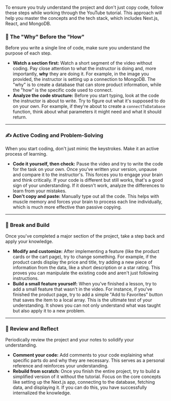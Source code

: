 To ensure you truly understand the project and don't just copy code, follow these steps while working through the YouTube tutorial. This approach will help you master the concepts and the tech stack, which includes Next.js, React, and MongoDB.

### 🧠 **The "Why" Before the "How"**

Before you write a single line of code, make sure you understand the purpose of each step.

* **Watch a section first:** Watch a short segment of the video without coding. Pay close attention to what the instructor is doing and, more importantly, **why** they are doing it. For example, in the image you provided, the instructor is setting up a connection to MongoDB. The "why" is to create a database that can store product information, while the "how" is the specific code used to connect.
* **Analyze the code structure:** Before you start typing, look at the code the instructor is about to write. Try to figure out what it's supposed to do on your own. For example, if they're about to create a `connectToDatabase` function, think about what parameters it might need and what it should return.

***

### ✍️ **Active Coding and Problem-Solving**

When you start coding, don't just mimic the keystrokes. Make it an active process of learning.

* **Code it yourself, then check:** Pause the video and try to write the code for the task on your own. Once you've written your version, unpause and compare it to the instructor's. This forces you to engage your brain and think critically. If your code is different but still works, that's a good sign of your understanding. If it doesn't work, analyze the differences to learn from your mistakes.
* **Don't copy and paste:** Manually type out all the code. This helps with muscle memory and forces your brain to process each line individually, which is much more effective than passive copying.

***

### 🚧 **Break and Build**

Once you've completed a major section of the project, take a step back and apply your knowledge.

* **Modify and customize:** After implementing a feature (like the product cards or the cart page), try to change something. For example, if the product cards display the price and title, try adding a new piece of information from the data, like a short description or a star rating. This proves you can manipulate the existing code and aren't just following instructions.
* **Build a small feature yourself:** When you've finished a lesson, try to add a small feature that wasn't in the video. For instance, if you've finished the product page, try to add a simple "Add to Favorites" button that saves the item to a local array. This is the ultimate test of your understanding. It shows you can not only understand what was taught but also apply it to a new problem.

***

### 🧐 **Review and Reflect**

Periodically review the project and your notes to solidify your understanding.

* **Comment your code:** Add comments to your code explaining what specific parts do and why they are necessary. This serves as a personal reference and reinforces your understanding.
* **Rebuild from scratch:** Once you finish the entire project, try to build a simplified version of it without the tutorial. Focus on the core concepts like setting up the Next.js app, connecting to the database, fetching data, and displaying it. If you can do this, you have successfully internalized the knowledge.